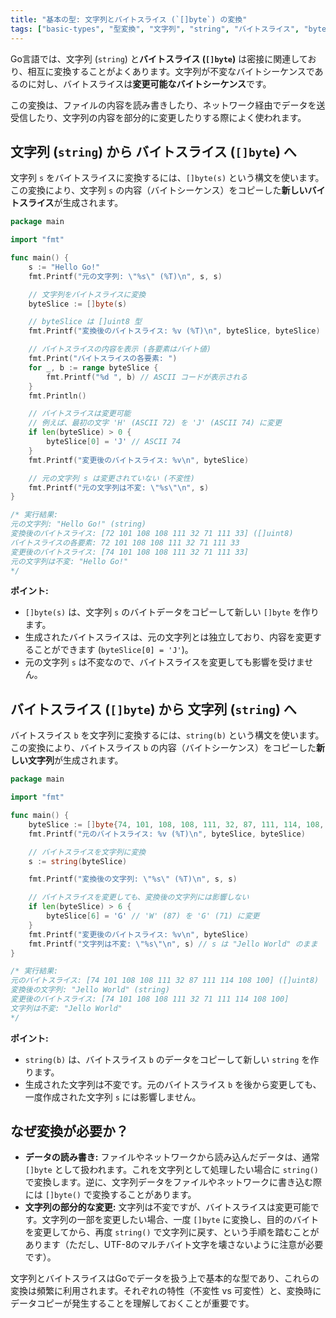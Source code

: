 ```yaml
---
title: "基本の型: 文字列とバイトスライス (`[]byte`) の変換"
tags: ["basic-types", "型変換", "文字列", "string", "バイトスライス", "byte", "[]byte"]
---
```


Go言語では、文字列 (`string`) と**バイトスライス (`[]byte`)** は密接に関連しており、相互に変換することがよくあります。文字列が不変なバイトシーケンスであるのに対し、バイトスライスは**変更可能なバイトシーケンス**です。

この変換は、ファイルの内容を読み書きしたり、ネットワーク経由でデータを送受信したり、文字列の内容を部分的に変更したりする際によく使われます。

## 文字列 (`string`) から バイトスライス (`[]byte`) へ

文字列 `s` をバイトスライスに変換するには、`[]byte(s)` という構文を使います。この変換により、文字列 `s` の内容（バイトシーケンス）をコピーした**新しいバイトスライス**が生成されます。

```go title="string から []byte への変換"
package main

import "fmt"

func main() {
	s := "Hello Go!"
	fmt.Printf("元の文字列: \"%s\" (%T)\n", s, s)

	// 文字列をバイトスライスに変換
	byteSlice := []byte(s)

	// byteSlice は []uint8 型
	fmt.Printf("変換後のバイトスライス: %v (%T)\n", byteSlice, byteSlice)

	// バイトスライスの内容を表示 (各要素はバイト値)
	fmt.Print("バイトスライスの各要素: ")
	for _, b := range byteSlice {
		fmt.Printf("%d ", b) // ASCII コードが表示される
	}
	fmt.Println()

	// バイトスライスは変更可能
	// 例えば、最初の文字 'H' (ASCII 72) を 'J' (ASCII 74) に変更
	if len(byteSlice) > 0 {
		byteSlice[0] = 'J' // ASCII 74
	}
	fmt.Printf("変更後のバイトスライス: %v\n", byteSlice)

	// 元の文字列 s は変更されていない (不変性)
	fmt.Printf("元の文字列は不変: \"%s\"\n", s)
}

/* 実行結果:
元の文字列: "Hello Go!" (string)
変換後のバイトスライス: [72 101 108 108 111 32 71 111 33] ([]uint8)
バイトスライスの各要素: 72 101 108 108 111 32 71 111 33
変更後のバイトスライス: [74 101 108 108 111 32 71 111 33]
元の文字列は不変: "Hello Go!"
*/
```

**ポイント:**

*   `[]byte(s)` は、文字列 `s` のバイトデータをコピーして新しい `[]byte` を作ります。
*   生成されたバイトスライスは、元の文字列とは独立しており、内容を変更することができます (`byteSlice[0] = 'J'`)。
*   元の文字列 `s` は不変なので、バイトスライスを変更しても影響を受けません。

## バイトスライス (`[]byte`) から 文字列 (`string`) へ

バイトスライス `b` を文字列に変換するには、`string(b)` という構文を使います。この変換により、バイトスライス `b` の内容（バイトシーケンス）をコピーした**新しい文字列**が生成されます。

```go title="[]byte から string への変換"
package main

import "fmt"

func main() {
	byteSlice := []byte{74, 101, 108, 108, 111, 32, 87, 111, 114, 108, 100} // "Jello World" のバイト表現
	fmt.Printf("元のバイトスライス: %v (%T)\n", byteSlice, byteSlice)

	// バイトスライスを文字列に変換
	s := string(byteSlice)

	fmt.Printf("変換後の文字列: \"%s\" (%T)\n", s, s)

	// バイトスライスを変更しても、変換後の文字列には影響しない
	if len(byteSlice) > 6 {
		byteSlice[6] = 'G' // 'W' (87) を 'G' (71) に変更
	}
	fmt.Printf("変更後のバイトスライス: %v\n", byteSlice)
	fmt.Printf("文字列は不変: \"%s\"\n", s) // s は "Jello World" のまま
}

/* 実行結果:
元のバイトスライス: [74 101 108 108 111 32 87 111 114 108 100] ([]uint8)
変換後の文字列: "Jello World" (string)
変更後のバイトスライス: [74 101 108 108 111 32 71 111 114 108 100]
文字列は不変: "Jello World"
*/
```

**ポイント:**

*   `string(b)` は、バイトスライス `b` のデータをコピーして新しい `string` を作ります。
*   生成された文字列は不変です。元のバイトスライス `b` を後から変更しても、一度作成された文字列 `s` には影響しません。

## なぜ変換が必要か？

*   **データの読み書き:** ファイルやネットワークから読み込んだデータは、通常 `[]byte` として扱われます。これを文字列として処理したい場合に `string()` で変換します。逆に、文字列データをファイルやネットワークに書き込む際には `[]byte()` で変換することがあります。
*   **文字列の部分的な変更:** 文字列は不変ですが、バイトスライスは変更可能です。文字列の一部を変更したい場合、一度 `[]byte` に変換し、目的のバイトを変更してから、再度 `string()` で文字列に戻す、という手順を踏むことがあります（ただし、UTF-8のマルチバイト文字を壊さないように注意が必要です）。

文字列とバイトスライスはGoでデータを扱う上で基本的な型であり、これらの変換は頻繁に利用されます。それぞれの特性（不変性 vs 可変性）と、変換時にデータコピーが発生することを理解しておくことが重要です。